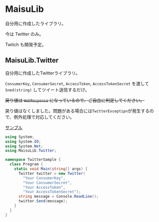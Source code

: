 ﻿# MaisuLib

自分用に作成したライブラリ。

今は Twitter のみ。

Twitch も開発予定。

## MaisuLib.Twitter

自分用に作成したTwitterライブラリ。

`ConsumerKey`, `ConsumerSecret`, `AccessToken`, `AccessTokenSecret` を渡して `Sned(string)` してツイート送信するだけ。

~~戻り値は `WebResponse` になっているので、ご自由に判定してください。~~

戻り値はなくしました。問題がある場合には`TwitterExceptipn`が発生するので、例外処理で対応してください。

[サンプル](https://github.com/mystasly48/MaisuLib/blob/master/TwitterSample/Program.cs)
```csharp
using System;
using System.IO;
using System.Net;
using MaisuLib.Twitter;

namespace TwitterSample {
  class Program {
    static void Main(string[] args) {
      Twitter twitter = new Twitter(
        "Your ConsumerKey",
        "Your ConsumerSecret",
        "Your AccessToken",
        "Your AccessTokenSecret");
      string message = Console.ReadLine();
      twitter.Send(message);
    }
  }
}
```